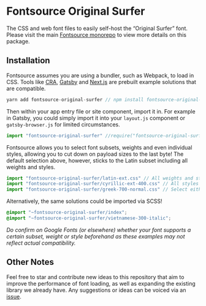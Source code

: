 # Fontsource Original Surfer

The CSS and web font files to easily self-host the “Original Surfer” font. Please visit the main [Fontsource monorepo](https://github.com/DecliningLotus/fontsource) to view more details on this package.

## Installation

Fontsource assumes you are using a bundler, such as Webpack, to load in CSS. Tools like [CRA](https://create-react-app.dev/), [Gatsby](https://www.gatsbyjs.org/) and [Next.js](https://nextjs.org/) are prebuilt example solutions that are compatible.

```javascript
yarn add fontsource-original-surfer // npm install fontsource-original-surfer
```

Then within your app entry file or site component, import it in. For example in Gatsby, you could simply import it into your `layout.js` component or `gatsby-browser.js` for limited circumstances.

```javascript
import "fontsource-original-surfer" //require("fontsource-original-surfer")
```

Fontsource allows you to select font subsets, weights and even individual styles, allowing you to cut down on payload sizes to the last byte! The default selection above, however, sticks to the Latin subset including all weights and styles.

```javascript
import "fontsource-original-surfer/latin-ext.css" // All weights and styles included.
import "fontsource-original-surfer/cyrillic-ext-400.css" // All styles included.
import "fontsource-original-surfer/greek-700-normal.css" // Select either normal or italic.
```

Alternatively, the same solutions could be imported via SCSS!

```scss
@import "~fontsource-original-surfer/index";
@import "~fontsource-original-surfer/vietnamese-300-italic";
```

_Do confirm on Google Fonts (or elsewhere) whether your font supports a certain subset, weight or style beforehand as these examples may not reflect actual compatibility._

## Other Notes

Feel free to star and contribute new ideas to this repository that aim to improve the performance of font loading, as well as expanding the existing library we already have. Any suggestions or ideas can be voiced via an [issue](https://github.com/DecliningLotus/fontsource/issues).
